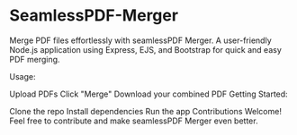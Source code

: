 # SeamlessPDF-Merger
Merge PDF files effortlessly with seamlessPDF Merger. A user-friendly Node.js application using Express, EJS, and Bootstrap for quick and easy PDF merging.

Usage:

Upload PDFs
Click "Merge"
Download your combined PDF
Getting Started:

Clone the repo
Install dependencies
Run the app
Contributions Welcome!
Feel free to contribute and make seamlessPDF Merger even better.
